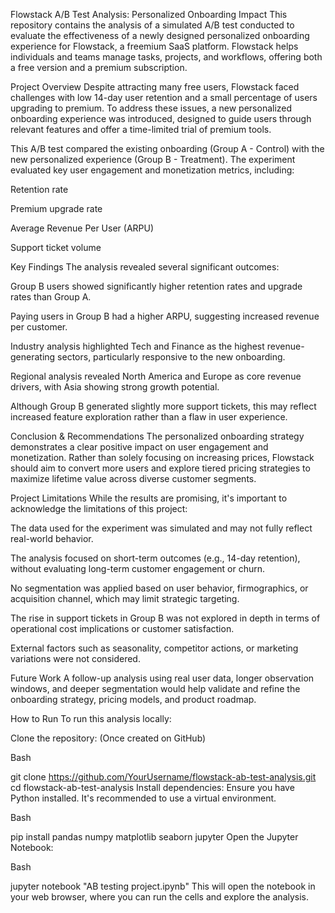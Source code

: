 Flowstack A/B Test Analysis: Personalized Onboarding Impact
This repository contains the analysis of a simulated A/B test conducted to evaluate the effectiveness of a newly designed personalized onboarding experience for Flowstack, a freemium SaaS platform. Flowstack helps individuals and teams manage tasks, projects, and workflows, offering both a free version and a premium subscription.

Project Overview
Despite attracting many free users, Flowstack faced challenges with low 14-day user retention and a small percentage of users upgrading to premium. To address these issues, a new personalized onboarding experience was introduced, designed to guide users through relevant features and offer a time-limited trial of premium tools.

This A/B test compared the existing onboarding (Group A - Control) with the new personalized experience (Group B - Treatment). The experiment evaluated key user engagement and monetization metrics, including:

Retention rate

Premium upgrade rate

Average Revenue Per User (ARPU)

Support ticket volume

Key Findings
The analysis revealed several significant outcomes:

Group B users showed significantly higher retention rates and upgrade rates than Group A.

Paying users in Group B had a higher ARPU, suggesting increased revenue per customer.

Industry analysis highlighted Tech and Finance as the highest revenue-generating sectors, particularly responsive to the new onboarding.

Regional analysis revealed North America and Europe as core revenue drivers, with Asia showing strong growth potential.

Although Group B generated slightly more support tickets, this may reflect increased feature exploration rather than a flaw in user experience.

Conclusion & Recommendations
The personalized onboarding strategy demonstrates a clear positive impact on user engagement and monetization. Rather than solely focusing on increasing prices, Flowstack should aim to convert more users and explore tiered pricing strategies to maximize lifetime value across diverse customer segments.

Project Limitations
While the results are promising, it's important to acknowledge the limitations of this project:

The data used for the experiment was simulated and may not fully reflect real-world behavior.

The analysis focused on short-term outcomes (e.g., 14-day retention), without evaluating long-term customer engagement or churn.

No segmentation was applied based on user behavior, firmographics, or acquisition channel, which may limit strategic targeting.

The rise in support tickets in Group B was not explored in depth in terms of operational cost implications or customer satisfaction.

External factors such as seasonality, competitor actions, or marketing variations were not considered.

Future Work
A follow-up analysis using real user data, longer observation windows, and deeper segmentation would help validate and refine the onboarding strategy, pricing models, and product roadmap.

How to Run
To run this analysis locally:

Clone the repository: (Once created on GitHub)

Bash

git clone https://github.com/YourUsername/flowstack-ab-test-analysis.git
cd flowstack-ab-test-analysis
Install dependencies: Ensure you have Python installed. It's recommended to use a virtual environment.

Bash

pip install pandas numpy matplotlib seaborn jupyter
Open the Jupyter Notebook:

Bash

jupyter notebook "AB testing project.ipynb"
This will open the notebook in your web browser, where you can run the cells and explore the analysis.

